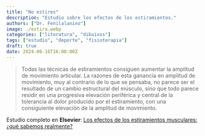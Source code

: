 ```yaml
---
title: "No estires"
description: "Estudio sobre los efectos de los estiramientos."
authors: ["Dr. Fenilalanino"]
image: ./estira.webp
categories: ["literatura", "dibuixos"]
tags: ["estudio", "deporte", "fisioterapia"]
draft: true
date: 2024-06-16T16:00:00Z
---
```


> Todas las técnicas de estiramientos consiguen aumentar la amplitud de movimiento articular. La razones de esta ganancia en amplitud de movimiento, muy al contrario de lo que se pensaba, no parece ser el resultado de un cambio estructural del músculo, sino que todo parece residir en una progresiva elevación periférica y central de la tolerancia al dolor producido por el estiramiento, con una consiguiente elevación de la amplitud de movimiento.

Estudio completo en **Elsevier**: [Los efectos de los estiramientos musculares: ¿qué sabemos realmente?](https://www.elsevier.es/es-revista-revista-iberoamericana-fisioterapia-kinesiologia-176-articulo-los-efectos-estiramientos-musculares-que-13092669)
